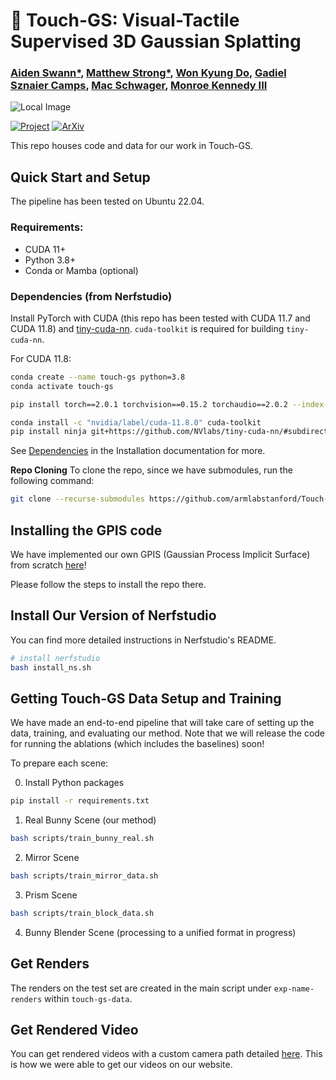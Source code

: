 # 🐇 Touch-GS: Visual-Tactile Supervised 3D Gaussian Splatting

### [Aiden Swann*](https://aidenswann.com/), [Matthew Strong*](https://peasant98.github.io/), [Won Kyung Do](https://wonkyungdo.github.io/website_wkdo/), [Gadiel Sznaier Camps](https://msl.stanford.edu/people/gadielsznaiercamps/), [Mac Schwager](https://web.stanford.edu/~schwager/), [Monroe Kennedy III](https://monroekennedy3.com/)

<!-- insert image here -->
![Local Image](https://touch-gs.github.io/static/images/method.png)



[![Project](https://img.shields.io/badge/Project_Page-Touch_GS-green)](https://touch-gs.github.io/)
[![ArXiv](https://img.shields.io/badge/Arxiv-Touch_GS-red)](https://arxiv.org/abs/2403.09875) 


This repo houses code and data for our work in Touch-GS.


## Quick Start and Setup


The pipeline has been tested on Ubuntu 22.04.


### Requirements:

- CUDA 11+
- Python 3.8+
- Conda or Mamba (optional)

### Dependencies (from Nerfstudio)

Install PyTorch with CUDA (this repo has been tested with CUDA 11.7 and CUDA 11.8) and [tiny-cuda-nn](https://github.com/NVlabs/tiny-cuda-nn).
`cuda-toolkit` is required for building `tiny-cuda-nn`.

For CUDA 11.8:

```bash
conda create --name touch-gs python=3.8
conda activate touch-gs

pip install torch==2.0.1 torchvision==0.15.2 torchaudio==2.0.2 --index-url https://download.pytorch.org/whl/cu118

conda install -c "nvidia/label/cuda-11.8.0" cuda-toolkit
pip install ninja git+https://github.com/NVlabs/tiny-cuda-nn/#subdirectory=bindings/torch
```

See [Dependencies](https://github.com/nerfstudio-project/nerfstudio/blob/main/docs/quickstart/installation.md#dependencies)
in the Installation documentation for more.

**Repo Cloning**
To clone the repo, since we have submodules, run the following command:

```bash
git clone --recurse-submodules https://github.com/armlabstanford/Touch-GS
```

## Installing the GPIS code

We have implemented our own GPIS (Gaussian Process Implicit Surface) from scratch [here](https://github.com/armlabstanford/GPIS)!

Please follow the steps to install the repo there.

## Install Our Version of Nerfstudio

You can find more detailed instructions in Nerfstudio's README.


```bash
# install nerfstudio
bash install_ns.sh
```

## Getting Touch-GS Data Setup and Training

We have made an end-to-end pipeline that will take care of setting up the data, training, and evaluating our method. Note that we will release the code for running the ablations (which includes the baselines) soon!

To prepare each scene:

0. Install Python packages

```sh
pip install -r requirements.txt
```


1. Real Bunny Scene (our method)

```sh
bash scripts/train_bunny_real.sh
```

2. Mirror Scene

```sh
bash scripts/train_mirror_data.sh
```

3. Prism Scene

```sh
bash scripts/train_block_data.sh
```

4. Bunny Blender Scene (processing to a unified format in progress)

## Get Renders

The renders on the test set are created in the main script under `exp-name-renders` within `touch-gs-data`.


## Get Rendered Video

You can get rendered videos with a custom camera path detailed [here](https://docs.nerf.studio/quickstart/first_nerf.html#render-video). This is how we were able to get our videos on our website.
